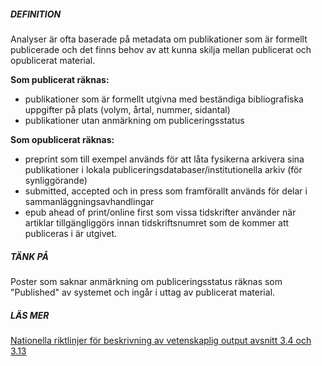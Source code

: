 ##### DEFINITION
Analyser är ofta baserade på metadata om publikationer som är formellt publicerade och det finns behov av att kunna skilja mellan publicerat och opublicerat material.

**Som publicerat räknas:**  
* publikationer som är formellt utgivna med beständiga bibliografiska uppgifter på plats (volym, årtal, nummer, sidantal)
* publikationer utan anmärkning om publiceringsstatus

**Som opublicerat räknas:**  
* preprint som till exempel används för att låta fysikerna arkivera sina publikationer i lokala publiceringsdatabaser/institutionella arkiv (för synliggörande)
* submitted, accepted och in press som framförallt används för delar i sammanläggningsavhandlingar
* epub ahead of print/online first som vissa tidskrifter använder när artiklar tillgängliggörs innan tidskriftsnumret som de kommer att publiceras i är utgivet.

##### TÄNK PÅ
Poster som saknar anmärkning om publiceringsstatus räknas som "Published" av systemet och ingår i uttag av publicerat material.

##### LÄS MER  
[Nationella riktlinjer för beskrivning av vetenskaplig output avsnitt 3.4 och 3.13](http://info.swepub.kb.se/wp-content/uploads/2015/02/v-1.2-Nationella-riktlinjer-f%C3%B6r-beskrivning-av-vetenskaplig-output_2015_09_10.pdf)
